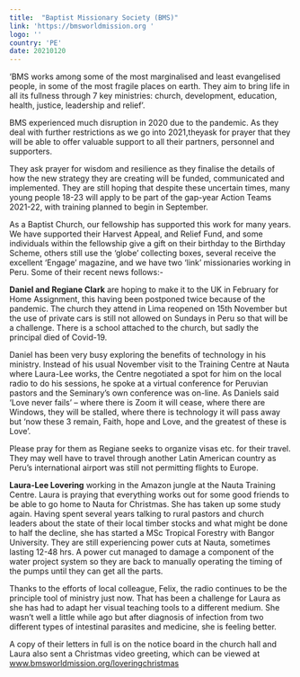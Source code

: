 ```yaml
---
title:  "Baptist Missionary Society (BMS)"
link: 'https://bmsworldmission.org '
logo: ''
country: 'PE'
date: 20210120
---
```

‘BMS works among some of the most marginalised and least evangelised people, in some of the most fragile places on earth.  They aim to bring life in all its fullness through 7 key ministries: church, development, education, health, justice, leadership and relief’.

BMS experienced much disruption in 2020 due to the pandemic.  As they deal with further restrictions as we go into 2021,theyask for prayer that they will be able to offer valuable support to all their partners, personnel and supporters.

They ask prayer for wisdom and resilience as they finalise the details of how the new strategy they are creating will be funded, communicated and implemented.  They are still hoping that despite these uncertain times, many young people 18-23 will apply to be part of the gap-year Action Teams 2021-22, with training planned to begin in September.

As a Baptist Church, our fellowship has supported this work for many years.  We have supported their Harvest Appeal, and Relief Fund, and some individuals within the fellowship give a gift on their birthday to the Birthday Scheme, others still use the ‘globe’ collecting boxes, several receive the excellent ‘Engage’ magazine, and we have two ‘link’ missionaries working in Peru.  Some of their recent news follows:-

**Daniel and Regiane Clark** are hoping to make it to the UK in February for Home Assignment, this having been postponed twice because of the pandemic.  The church they attend in Lima reopened on 15th November but the use of private cars is still not allowed on Sundays in Peru so that will be a challenge.  There is a school attached to the church, but sadly the principal died of Covid-19.

Daniel has been very busy exploring the benefits of technology in his ministry. Instead of his usual November visit to the Training Centre at Nauta where Laura-Lee works, the Centre negotiated a spot for him on the local radio to do his sessions, he spoke at a virtual conference for Peruvian pastors and the Seminary’s own conference was on-line.  As Daniels said ‘Love never fails’ – where there is Zoom it will cease, where there are Windows, they will be stalled, where there is technology it will pass away but ‘now these 3 remain, Faith, hope and Love, and the greatest of these is Love’.

Please pray for them as Regiane seeks to organize visas etc. for their travel.  They may well have to travel through another Latin American country as Peru’s international airport was still not permitting flights to Europe.

**Laura-Lee Lovering** working in the Amazon jungle at the Nauta Training Centre.   Laura is praying that everything works out for some good friends to be able to go home to Nauta for Christmas.  She has taken up some study again.  Having spent several years talking to rural pastors and church leaders about the state of their local timber stocks and what might be done to half the decline, she has started a MSc Tropical Forestry with Bangor University.   They are still experiencing power cuts at Nauta, sometimes lasting 12-48 hrs.  A power cut managed to damage a component of the water project system so they are back to manually operating the timing of the pumps until they can get all the parts.

Thanks to the efforts of local colleague, Felix, the radio continues to be the principle tool of ministry just now.  That has been a challenge for Laura as she has had to adapt her visual teaching tools to a different medium.   She wasn’t well a little while ago but after diagnosis of infection from two different types of intestinal parasites and medicine, she is feeling better. 

A copy of their letters in full is on the notice board in the church hall and Laura also sent a Christmas video greeting, which can be viewed at www.bmsworldmission.org/loveringchristmas

